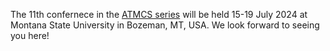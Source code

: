 The 11th confernece in the [ATMCS series](https://atmcs.appliedtopology.org/)
will be held 15-19 July 2024 at Montana State University in Bozeman, MT, USA.  We look forward
to seeing you here!
